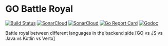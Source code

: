 # GO Battle Royal
[![Build Status](https://travis-ci.com/jorgechato/battle-royale.svg?branch=master)](https://travis-ci.com/jorgechato/battle-royale)
[![SonarCloud](https://sonarcloud.io/api/project_badges/measure?project=com.jorgechato.battle-royale&metric=coverage)](https://sonarcloud.io/dashboard?id=com.jorgechato.battle-royale)
[![SonarCloud](https://sonarcloud.io/api/project_badges/measure?project=com.jorgechato.battle-royale&metric=alert_status)](https://sonarcloud.io/dashboard?id=com.jorgechato.battle-royale)
[![Go Report Card](https://goreportcard.com/badge/github.com/jorgechato/battle-royale)](https://goreportcard.com/report/github.com/jorgechato/battle-royale)
[![Godoc](https://img.shields.io/badge/go-documentation-blue.svg)](https://godoc.org/github.com/jorgechato/battle-royale)

Battle royal between different languages in the backend side [GO vs JS vs Java vs Kotlin vs Vertx]


